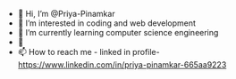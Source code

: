 - 👋 Hi, I’m @Priya-Pinamkar
- 👀 I’m interested in coding and web development
- 🌱 I’m currently learning computer science engineering
- 💞️ 
- 📫 How to reach me - linked in profile-https://www.linkedin.com/in/priya-pinamkar-665aa9223

<!---
Priya-Pinamkar/Priya-Pinamkar is a ✨ special ✨ repository because its `README.md` (this file) appears on your GitHub profile.
You can click the Preview link to take a look at your changes.
--->
